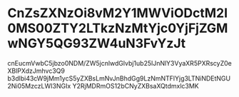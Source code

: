 # CnZsZXNzOi8vM2Y1MWViODctM2I0MS00ZTY2LTkzNzMtYjc0YjFjZGMwNGY5QG93ZW4uN3FvYzJt
cnEucmVwbC5jbzo0NDM/ZW5jcnlwdGlvbj1ub25lJnNlY3VyaXR5PXRscyZ0eXBlPXdzJmhvc3Q9
b3dlbi43cW9jMm1ycS5yZXBsLmNvJnBhdGg9LzNmNTFlYjg3LTNiNDEtNGU2Ni05MzczLWI3NGIx
Y2RjMDRmOS12bCNyZXBsaXQtdmxlc3MK
